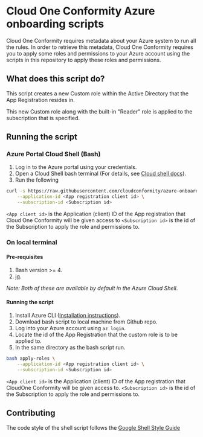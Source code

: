 # Cloud One Conformity Azure onboarding scripts

Cloud One Conformity requires metadata about your Azure system to run all the rules.
In order to retrieve this metadata, Cloud One Conformity requires you to apply some roles and permissions
to your Azure account using the scripts in this repository to apply these roles and permissions.

## What does this script do?

This script creates a new Custom role within the Active Directory that the App Registration resides in.

This new Custom role along with the built-in "Reader" role is applied to the subscription that is specified.

## Running the script
### Azure Portal Cloud Shell (Bash)

1. Log in to the Azure portal using your credentials.
2. Open a Cloud Shell bash terminal (For details, see [Cloud shell docs](https://docs.microsoft.com/azure/cloud-shell/overview)).
3. Run the following
```bash
curl -s https://raw.githubusercontent.com/cloudconformity/azure-onboarding-scripts/master/apply-roles | bash /dev/stdin \
    --application-id <App registration client id> \
    --subscription-id <Subscription id>
```
`<App client id>` is the Application (client) ID of the App registration that Cloud One Conformity will be given access to
`<Subscription id>` is the id of the Subscription to apply the role and permissions to.

### On local terminal

#### Pre-requisites
1. Bash version >= 4.
2. [jq](https://stedolan.github.io/jq/).

_Note: Both of these are available by default in the Azure Cloud Shell_.

#### Running the script
1. Install Azure CLI ([Installation instructions](https://docs.microsoft.com/cli/azure/install-azure-cli?view=azure-cli-latest)).
1. Download bash script to local machine from Github repo.
2. Log into your Azure account using `az login`.
3. Locate the id of the App Registration that the custom role is to be applied to.
4. In the same directory as the bash script run.
```bash
bash apply-roles \
    --application-id <App registration client id> \
    --subscription-id <Subscription id>
```
`<App client id>` is the Application (client) ID of the App registration that CloudOne Conformity will be given access to.
`<Subscription id>` is the id of the Subscription to apply the role and permissions to.

## Contributing

The code style of the shell script follows the [Google Shell Style Guide](https://google.github.io/styleguide/shellguide.html)
